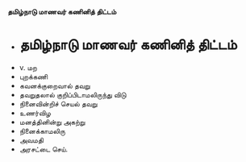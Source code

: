 **தமிழ்நாடு மாணவர் கணினித் திட்டம்**
- # தமிழ்நாடு மாணவர் கணினித் திட்டம்
- v. மற
- புறக்கணி
- கவனக்குறைவால் தவறு
- தவறுதலால் குறிப்பிடாமலிருந்து விடு
- நினைவின்றிச் செயல் தவறு
- உணர்விழ
- மனத்தினின்று அகற்று
- நினைக்காமலிரு
- அவமதி
- அரசட்டை செய்.

